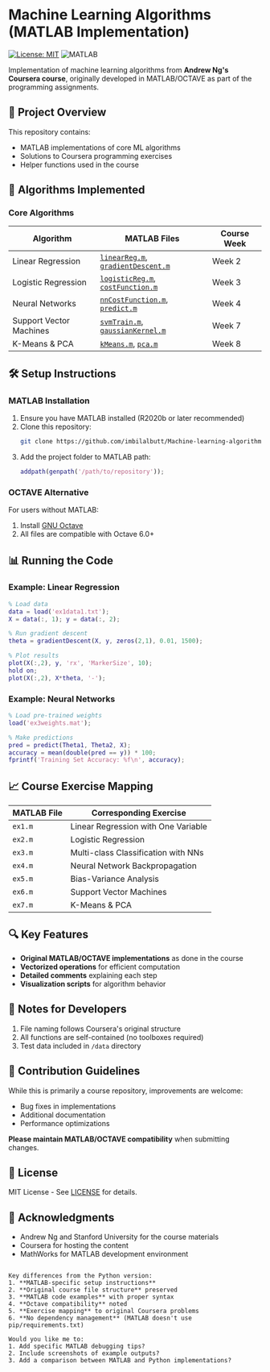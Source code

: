 # Machine Learning Algorithms (MATLAB Implementation)

[![License: MIT](https://img.shields.io/badge/License-MIT-yellow.svg)](https://opensource.org/licenses/MIT)
![MATLAB](https://img.shields.io/badge/MATLAB-R2020b%2B-blue)

Implementation of machine learning algorithms from **Andrew Ng's Coursera course**, originally developed in MATLAB/OCTAVE as part of the programming assignments.

## 📌 Project Overview

This repository contains:
- MATLAB implementations of core ML algorithms
- Solutions to Coursera programming exercises
- Helper functions used in the course

## 🧠 Algorithms Implemented

### Core Algorithms
| Algorithm | MATLAB Files | Course Week |
|-----------|--------------|-------------|
| Linear Regression | [`linearReg.m`](linearReg.m), [`gradientDescent.m`](gradientDescent.m) | Week 2 |
| Logistic Regression | [`logisticReg.m`](logisticReg.m), [`costFunction.m`](costFunction.m) | Week 3 |
| Neural Networks | [`nnCostFunction.m`](nnCostFunction.m), [`predict.m`](predict.m) | Week 4 |
| Support Vector Machines | [`svmTrain.m`](svmTrain.m), [`gaussianKernel.m`](gaussianKernel.m) | Week 7 |
| K-Means & PCA | [`kMeans.m`](kMeans.m), [`pca.m`](pca.m) | Week 8 |

## 🛠️ Setup Instructions

### MATLAB Installation
1. Ensure you have MATLAB installed (R2020b or later recommended)
2. Clone this repository:
   ```bash
   git clone https://github.com/imbilalbutt/Machine-learning-algorithms.git
   ```
3. Add the project folder to MATLAB path:
   ```matlab
   addpath(genpath('/path/to/repository'));
   ```

### OCTAVE Alternative
For users without MATLAB:
1. Install [GNU Octave](https://www.gnu.org/software/octave/)
2. All files are compatible with Octave 6.0+

## 📊 Running the Code

### Example: Linear Regression
```matlab
% Load data
data = load('ex1data1.txt');
X = data(:, 1); y = data(:, 2);

% Run gradient descent
theta = gradientDescent(X, y, zeros(2,1), 0.01, 1500);

% Plot results
plot(X(:,2), y, 'rx', 'MarkerSize', 10);
hold on;
plot(X(:,2), X*theta, '-');
```

### Example: Neural Networks
```matlab
% Load pre-trained weights
load('ex3weights.mat');

% Make predictions
pred = predict(Theta1, Theta2, X);
accuracy = mean(double(pred == y)) * 100;
fprintf('Training Set Accuracy: %f\n', accuracy);
```

## 📈 Course Exercise Mapping

| MATLAB File | Corresponding Exercise |
|-------------|------------------------|
| `ex1.m` | Linear Regression with One Variable |
| `ex2.m` | Logistic Regression |
| `ex3.m` | Multi-class Classification with NNs |
| `ex4.m` | Neural Network Backpropagation |
| `ex5.m` | Bias-Variance Analysis |
| `ex6.m` | Support Vector Machines |
| `ex7.m` | K-Means & PCA |

## 🔍 Key Features

- **Original MATLAB/OCTAVE implementations** as done in the course
- **Vectorized operations** for efficient computation
- **Detailed comments** explaining each step
- **Visualization scripts** for algorithm behavior

## 📝 Notes for Developers

1. File naming follows Coursera's original structure
2. All functions are self-contained (no toolboxes required)
3. Test data included in `/data` directory

## 🤝 Contribution Guidelines

While this is primarily a course repository, improvements are welcome:
- Bug fixes in implementations
- Additional documentation
- Performance optimizations

**Please maintain MATLAB/OCTAVE compatibility** when submitting changes.

## 📜 License

MIT License - See [LICENSE](LICENSE) for details.

## 🙏 Acknowledgments

- Andrew Ng and Stanford University for the course materials
- Coursera for hosting the content
- MathWorks for MATLAB development environment
```

Key differences from the Python version:
1. **MATLAB-specific setup instructions**
2. **Original course file structure** preserved
3. **MATLAB code examples** with proper syntax
4. **Octave compatibility** noted
5. **Exercise mapping** to original Coursera problems
6. **No dependency management** (MATLAB doesn't use pip/requirements.txt)

Would you like me to:
1. Add specific MATLAB debugging tips?
2. Include screenshots of example outputs?
3. Add a comparison between MATLAB and Python implementations?
